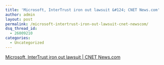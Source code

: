 ```yaml
---
title: 'Microsoft, InterTrust iron out lawsuit &#124; CNET News.com'
author: admin
layout: post
permalink: /microsoft-intertrust-iron-out-lawsuit-cnet-newscom/
dsq_thread_id:
  - 26009210
categories:
  - Uncategorized
---
```

[Microsoft, InterTrust iron out lawsuit | CNET News.com][1]

 [1]: http://news.com.com/2100-1014_3-5189980.html?tag=nefd.lede